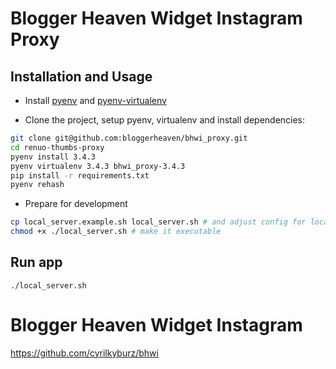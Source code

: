 # Blogger Heaven Widget Instagram Proxy

## Installation and Usage

* Install [pyenv](https://github.com/yyuu/pyenv) and [pyenv-virtualenv](https://github.com/yyuu/pyenv-virtualenv)

* Clone the project, setup pyenv, virtualenv and install dependencies:

```sh
git clone git@github.com:bloggerheaven/bhwi_proxy.git
cd renuo-thumbs-proxy
pyenv install 3.4.3
pyenv virtualenv 3.4.3 bhwi_proxy-3.4.3
pip install -r requirements.txt
pyenv rehash
```

* Prepare for development

```sh
cp local_server.example.sh local_server.sh # and adjust config for local_server.sh
chmod +x ./local_server.sh # make it executable
```


## Run app

```
./local_server.sh
```

# Blogger Heaven Widget Instagram

https://github.com/cyrilkyburz/bhwi
